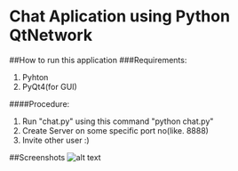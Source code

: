 # Chat Aplication using Python QtNetwork

##How to run this application
###Requirements:
1. Pyhton
2. PyQt4(for GUI)

####Procedure:
1. Run "chat.py" using this command "python chat.py"
2. Create Server on some specific port no(like. 8888)
3. Invite other user :)

##Screenshots
![alt text](http://url/to/img.png)
